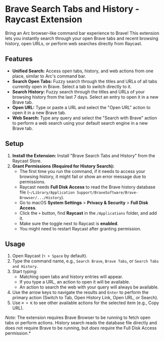 # Brave Search Tabs and History - Raycast Extension

Bring an Arc browser-like command bar experience to Brave! This extension lets you instantly search through your open Brave tabs and recent browsing history, open URLs, or perform web searches directly from Raycast.

## Features

*   **Unified Search:** Access open tabs, history, and web actions from one place, similar to Arc's command bar.
*   **Search Open Tabs:** Fuzzy search through the titles and URLs of all tabs currently open in Brave. Select a tab to switch directly to it.
*   **Search History:** Fuzzy search through the titles and URLs of your browsing history from the last 7 days. Select an entry to open it in a new Brave tab.
*   **Open URL:** Type or paste a URL and select the "Open URL" action to open it in a new Brave tab.
*   **Web Search:** Type any query and select the "Search with Brave" action to perform a web search using your default search engine in a new Brave tab.

## Setup

1.  **Install the Extension:** Install "Brave Search Tabs and History" from the Raycast Store.
2.  **Grant Permissions (Required for History Search):**
    *   The first time you run the command, if it needs to access your browsing history, it might fail or show an error message due to permissions.
    *   Raycast needs **Full Disk Access** to read the Brave history database file (`~/Library/Application Support/BraveSoftware/Brave-Browser/.../History`).
    *   Go to macOS **System Settings** > **Privacy & Security** > **Full Disk Access**.
    *   Click the `+` button, find **Raycast** in the `/Applications` folder, and add it.
    *   Make sure the toggle next to Raycast is **enabled**.
    *   You might need to restart Raycast after granting permission.

## Usage

1.  Open Raycast (`⌥ + Space` by default).
2.  Type the command name, e.g., `Search Brave`, `Brave Tabs`, or `Search Tabs and History`.
3.  Start typing:
    *   Matching open tabs and history entries will appear.
    *   If you type a URL, an action to open it will be available.
    *   An action to search the web with your query will always be available.
4.  Use the arrow keys to navigate the results and `Enter` to perform the primary action (Switch to Tab, Open History Link, Open URL, or Search).
5.  Use `⌘ + K` to see other available actions for the selected item (e.g., Copy URL).

*Note:* The extension requires Brave Browser to be running to fetch open tabs or perform actions. History search reads the database file directly and does not require Brave to be running, but *does* require the Full Disk Access permission.*
